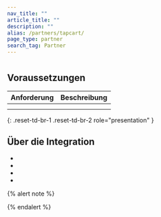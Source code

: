 ```yaml
---
nav_title: ""
article_title: ""
description: ""
alias: /partners/tapcart/
page_type: partner
search_tag: Partner
---
```


# 

> 



## Voraussetzungen

| Anforderung              | Beschreibung                                                                                                                                         |
|--------------------------|-----------------------------------------------------------------------------------------------------------------------------------------------------|
|  |                                                                               |
|          |    |
{: .reset-td-br-1 .reset-td-br-2 role="presentation" }

## Über die Integration

 

- 
- 
- 
- 

 

{% alert note %}

{% endalert %}
